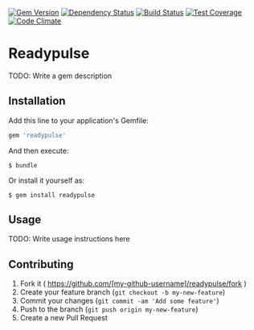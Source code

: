 [![Gem Version](https://badge.fury.io/rb/readypulse.svg)](http://badge.fury.io/rb/readypulse)
[![Dependency Status](https://gemnasium.com/chadmetcalf/readypulse.svg)](https://gemnasium.com/chadmetcalf/readypulse)
[![Build Status](https://circleci.com/gh/chadmetcalf/readypulse/tree/master.svg?style=shield)](https://circleci.com/gh/chadmetcalf/readypulse)
[![Test Coverage](https://codeclimate.com/github/chadmetcalf/readypulse/badges/coverage.svg)](https://codeclimate.com/github/chadmetcalf/readypulse/coverage)
[![Code Climate](https://codeclimate.com/github/chadmetcalf/readypulse/badges/gpa.svg)](https://codeclimate.com/github/chadmetcalf/readypulse)

# Readypulse

TODO: Write a gem description

## Installation

Add this line to your application's Gemfile:

```ruby
gem 'readypulse'
```

And then execute:

    $ bundle

Or install it yourself as:

    $ gem install readypulse

## Usage

TODO: Write usage instructions here

## Contributing

1. Fork it ( https://github.com/[my-github-username]/readypulse/fork )
2. Create your feature branch (`git checkout -b my-new-feature`)
3. Commit your changes (`git commit -am 'Add some feature'`)
4. Push to the branch (`git push origin my-new-feature`)
5. Create a new Pull Request
